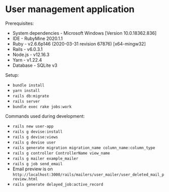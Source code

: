 # User management application

Prerequisites:
* System dependencies - Microsoft Windows [Version 10.0.18362.836]
* IDE - RubyMine 2020.1.1
* Ruby - v2.6.6p146 (2020-03-31 revision 67876) [x64-mingw32]
* Rails - v6.0.3.1
* Node.js - v12.16.3
* Yarn - v1.22.4
* Database - SQLite v3

Setup:
* `bundle install`
* `yarn install`
* `rails db:migrate`
* `rails server`
* `bundle exec rake jobs:work`

Commands used during development:
* `rails new user-app`
* `rails g devise:install`
* `rails g devise:views`
* `rails g devise user`
* `rails generate migration migration_name column_name:column_type`
* `rails g controller ControllerName view_name`
* `rails g mailer example_mailer`
* `rails g job send_email`
* Email preview is on `http://localhost:3000/rails/mailers/user_mailer/user_deleted_mail_preview.html`
* `rails generate delayed_job:active_record`

